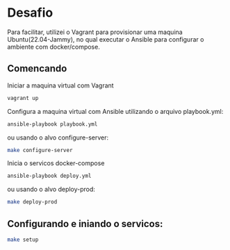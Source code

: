 # Desafio

Para facilitar, utilizei o Vagrant para provisionar uma maquina Ubuntu(22.04-Jammy), no qual executar o Ansible para configurar o ambiente com docker/compose.

## Comencando
Iniciar a maquina virtual com Vagrant

```bash
vagrant up
```

Configura a maquina virtual com Ansible utilizando o arquivo playbook.yml:

```bash
ansible-playbook playbook.yml 
```

ou usando o alvo configure-server:

```bash
make configure-server
```

Inicia o servicos docker-compose

```bash
ansible-playbook deploy.yml 
```

ou usando o alvo deploy-prod:

```bash
make deploy-prod
```

## Configurando e iniando o servicos:

```bash
make setup
```

